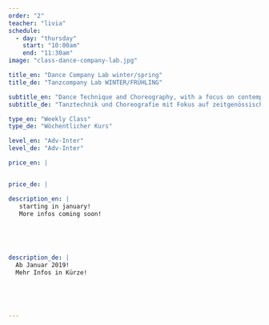 ```yaml
---
order: "2"
teacher: "livia"
schedule:
  - day: "thursday"
    start: "10:00am"
    end: "11:30am"
image: "class-dance-company-lab.jpg"

title_en: "Dance Company Lab winter/spring"
title_de: "Tanzcompany Lab WINTER/FRÜHLING"

subtitle_en: "Dance Technique and Choreography, with a focus on contemporary practices and performance"
subtitle_de: "Tanztechnik und Choreografie mit Fokus auf zeitgenössischen Tanztechniken, Komposition und Performance"

type_en: "Weekly Class"
type_de: "Wöchentlicher Kurs"

level_en: "Adv-Inter"
level_de: "Adv-Inter"

price_en: |


price_de: |

description_en: |
   starting in january!  
   More infos coming soon!
  

  

  
description_de: |
  Ab Januar 2019!  
  Mehr Infos in Kürze!
    

  


---
```

